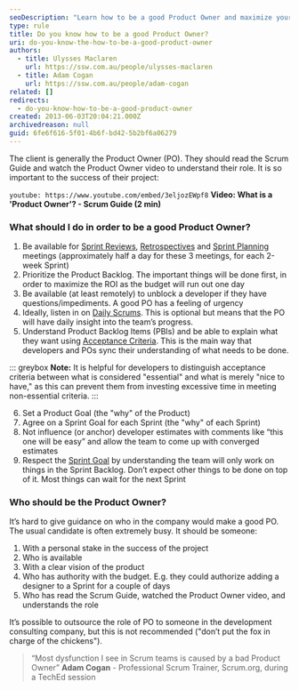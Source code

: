 ```yaml
---
seoDescription: "Learn how to be a good Product Owner and maximize your project's ROI by prioritizing the product backlog, being available for Scrum meetings, unblocking developers, and understanding product backlog items."
type: rule
title: Do you know how to be a good Product Owner?
uri: do-you-know-the-how-to-be-a-good-product-owner
authors:
  - title: Ulysses Maclaren
    url: https://ssw.com.au/people/ulysses-maclaren
  - title: Adam Cogan
    url: https://ssw.com.au/people/adam-cogan
related: []
redirects:
  - do-you-know-how-to-be-a-good-product-owner
created: 2013-06-03T20:04:21.000Z
archivedreason: null
guid: 6fe6f616-5f01-4b6f-bd42-5b2bf6a06279
---
```


The client is generally the Product Owner (PO). They should read the Scrum Guide and watch the Product Owner video to understand their role. It is so important to the success of their project:

<!--endintro-->

`youtube: https://www.youtube.com/embed/3eljozEWpf8`
**Video: What is a 'Product Owner'? - Scrum Guide (2 min)**

### What should I do in order to be a good Product Owner?

1. Be available for [Sprint Reviews](/do-you-know-what-happens-at-a-sprint-review-meeting), [Retrospectives](/do-you-know-what-happens-at-a-sprint-retrospective-meeting) and [Sprint Planning](/what-happens-at-a-sprint-planning-meeting) meetings (approximately half a day for these 3 meetings, for each 2-week Sprint)
2. Prioritize the Product Backlog. The important things will be done first, in order to maximize the ROI as the budget will run out one day
3. Be available (at least remotely) to unblock a developer if they have questions/impediments. A good PO has a feeling of urgency
4. Ideally, listen in on [Daily Scrums](/methodology-daily-scrums). This is optional but means that the PO will have daily insight into the team’s progress.
5. Understand Product Backlog Items (PBIs) and be able to explain what they want using [Acceptance Criteria](/acceptance-criteria). This is the main way that developers and POs sync their understanding of what needs to be done.  

::: greybox
**Note:** It is helpful for developers to distinguish acceptance criteria between what is considered "essential" and what is merely "nice to have," as this can prevent them from investing excessive time in meeting non-essential criteria.
:::

6. Set a Product Goal (the "why" of the Product)
7. Agree on a Sprint Goal for each Sprint (the "why" of each Sprint)
8. Not influence (or anchor) developer estimates with comments like “this one will be easy” and allow the team to come up with converged estimates
9. Respect the [Sprint Goal](/sprint-forecast) by understanding the team will only work on things in the Sprint Backlog. Don’t expect other things to be done on top of it. Most things can wait for the next Sprint

### Who should be the Product Owner?

It’s hard to give guidance on who in the company would make a good PO. The usual candidate is often extremely busy. It should be someone:

1. With a personal stake in the success of the project
2. Who is available
3. With a clear vision of the product
4. Who has authority with the budget. E.g. they could authorize adding a designer to a Sprint for a couple of days
5. Who has read the Scrum Guide, watched the Product Owner video, and understands the role

It’s possible to outsource the role of PO to someone in the development consulting company, but this is not recommended ("don’t put the fox in charge of the chickens").

> “Most dysfunction I see in Scrum teams is caused by a bad Product Owner”
> **Adam Cogan** - Professional Scrum Trainer, Scrum.org, during a TechEd session
